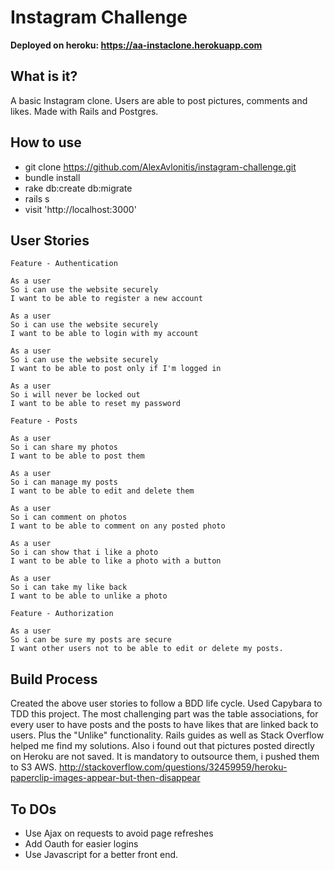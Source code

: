 Instagram Challenge
===================

**Deployed on heroku: https://aa-instaclone.herokuapp.com**

What is it?
-------
A basic Instagram clone. Users are able to post pictures, comments and likes.
Made with Rails and Postgres.

How to use
----
* git clone https://github.com/AlexAvlonitis/instagram-challenge.git
* bundle install
* rake db:create db:migrate
* rails s
* visit 'http://localhost:3000'

User Stories
-----

```
Feature - Authentication

As a user
So i can use the website securely
I want to be able to register a new account

As a user
So i can use the website securely
I want to be able to login with my account

As a user
So i can use the website securely
I want to be able to post only if I'm logged in

As a user
So i will never be locked out
I want to be able to reset my password

```

```
Feature - Posts

As a user
So i can share my photos
I want to be able to post them

As a user
So i can manage my posts
I want to be able to edit and delete them

As a user
So i can comment on photos
I want to be able to comment on any posted photo

As a user
So i can show that i like a photo
I want to be able to like a photo with a button

As a user
So i can take my like back
I want to be able to unlike a photo

```

```
Feature - Authorization

As a user
So i can be sure my posts are secure
I want other users not to be able to edit or delete my posts.

```

Build Process
----

Created the above user stories to follow a BDD life cycle. Used Capybara to TDD
this project. The most challenging part was the table associations, for every
user to have posts and the posts to have likes that are linked back to users.
Plus the "Unlike" functionality. Rails guides as well as Stack Overflow helped
me find my solutions. Also i found out that pictures posted directly on Heroku
are not saved. It is mandatory to outsource them, i pushed them to S3 AWS.
http://stackoverflow.com/questions/32459959/heroku-paperclip-images-appear-but-then-disappear

To DOs
----
* Use Ajax on requests to avoid page refreshes
* Add Oauth for easier logins
* Use Javascript for a better front end.
